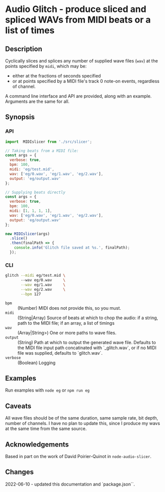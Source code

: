 # Audio Glitch - produce sliced and spliced WAVs from MIDI beats or a list of times

## Description

Cyclically slices and splices any number of supplied wave files (`wav`) at the points specified by `midi`, which may be:

* either at the fractions of seconds specified
* or at points specified by a MIDI file's track 0 note-on events, regardless of channel.

A command line interface and API are provided, along with an example. Arguments are the same for all.

## Synopsis

### API

```javascript
import  MIDIslicer from './src/slicer';

// Taking beats from a MIDI file:
const args = {
  verbose: true,
  bpm: 100,
  midi: 'eg/test.mid',
  wav: ['eg/0.wav', 'eg/1.wav', 'eg/2.wav'],
  output: 'eg/output.wav'
};

// Supplying beats directly
const args = {
  verbose: true,
  bpm: 100,
  midi: [1, 1, 1, 1],
  wav: ['eg/0.wav', 'eg/1.wav', 'eg/2.wav'],
  output: 'eg/output.wav'
};

new MIDIslicer(args)
  .slice()
  .then(finalPath => {
    console.info('Glitch file saved at %s.', finalPath);
  });
```

### CLI

```bash
glitch --midi eg/test.mid \ 
       --wav eg/0.wav     \
       --wav eg/1.wav     \
       --wav eg/2.wav     \
       --bpm 127
```

<dl>
  <dt><code>bpm</code></dt>
  <dd>(Number) MIDI does not provide this, so you must.</dd>
  <dt><code>midi</code></dt>
  <dd>(String|Array) Source of beats at which to chop the audio: if a string, path to the MIDI file; if an array, a list of timings</dd>
  <dt><code>wav</code></dt>
  <dd>(Array|String>) One or more paths to wave files.</dd>
  <dt><code>output</code></dt>
  <dd>(String) Path at which to output the generated wave file. Defaults to the MIDI file input path concatinated with `_glitch.wav`, or if no MIDI file was supplied, defaults to `glitch.wav`.</dd>
  <dt><code>verbose</code></dt>
  <dd>(Boolean) Logging</dd>
</dl>

## Examples

Run examples with `node eg` or `npm run eg`

## Caveats

All wave files should be of the same duration, same sample rate, bit depth, number of channels. I have no plan to update this, since I produce my wavs at the same time from the same source.

## Acknowledgements

Based in part on the work of David Poirier-Quinot in `node-audio-slicer`.

## Changes

2022-06-10 - updated this documentation and `package.json``.
